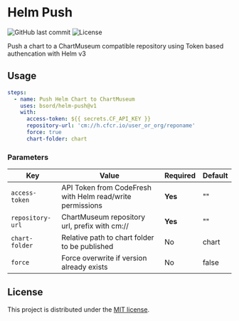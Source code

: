 # Helm Push
![GitHub last commit](https://img.shields.io/github/last-commit/bsord/cf-helm-push.svg)
![License](https://img.shields.io/github/license/bsord/cf-helm-push.svg?style=flat)

Push a chart to a ChartMuseum compatible repository using Token based authencation with Helm v3

## Usage
```yaml
steps:
  - name: Push Helm Chart to ChartMuseum
    uses: bsord/helm-push@v1
    with:
      access-token: ${{ secrets.CF_API_KEY }}
      repository-url: 'cm://h.cfcr.io/user_or_org/reponame'
      force: true
      chart-folder: chart
```

### Parameters

| Key | Value | Required | Default |
| ------------- | ------------- | ------------- | ------------- |
| `access-token` | API Token from CodeFresh with Helm read/write permissions | **Yes** | "" |
| `repository-url` | ChartMuseum repository url, prefix with cm:// | **Yes** | "" |
| `chart-folder` | Relative path to chart folder to be published| No | chart |
| `force` | Force overwrite if version already exists | No | false |

## License

This project is distributed under the [MIT license](LICENSE.md).
